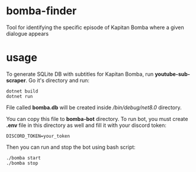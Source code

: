 # bomba-finder
Tool for identifying the specific episode of Kapitan Bomba where a given dialogue appears

# usage

To generate SQLite DB with subtitles for Kapitan Bomba, run **youtube-sub-scraper**. Go it's directory and run:

```
dotnet build
dotnet run
```

File called **bomba.db** will be created inside _/bin/debug/net8.0_ directory.

You can copy this file to **bomba-bot** directory. To run bot, you must create **.env** file in this directory as well and fill it with your discord token:

```
DISCORD_TOKEN=your_token
```

Then you can run and stop the bot using bash script:

```
./bomba start
./bomba stop
```